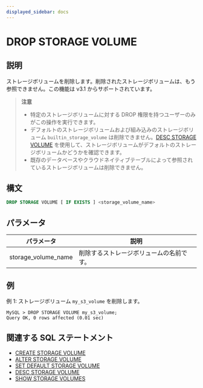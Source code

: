 ```yaml
---
displayed_sidebar: docs
---
```


# DROP STORAGE VOLUME

## 説明

ストレージボリュームを削除します。削除されたストレージボリュームは、もう参照できません。この機能は v3.1 からサポートされています。

> **注意**
>
> - 特定のストレージボリュームに対する DROP 権限を持つユーザーのみがこの操作を実行できます。
> - デフォルトのストレージボリュームおよび組み込みのストレージボリューム `builtin_storage_volume` は削除できません。[DESC STORAGE VOLUME](DESC_STORAGE_VOLUME.md) を使用して、ストレージボリュームがデフォルトのストレージボリュームかどうかを確認できます。
> - 既存のデータベースやクラウドネイティブテーブルによって参照されているストレージボリュームは削除できません。

## 構文

```SQL
DROP STORAGE VOLUME [ IF EXISTS ] <storage_volume_name>
```

## パラメータ

| **パラメータ**      | **説明**                                   |
| ------------------- | --------------------------------------- |
| storage_volume_name | 削除するストレージボリュームの名前です。 |

## 例

例 1: ストレージボリューム `my_s3_volume` を削除します。

```Plain
MySQL > DROP STORAGE VOLUME my_s3_volume;
Query OK, 0 rows affected (0.01 sec)
```

## 関連する SQL ステートメント

- [CREATE STORAGE VOLUME](CREATE_STORAGE_VOLUME.md)
- [ALTER STORAGE VOLUME](ALTER_STORAGE_VOLUME.md)
- [SET DEFAULT STORAGE VOLUME](SET_DEFAULT_STORAGE_VOLUME.md)
- [DESC STORAGE VOLUME](DESC_STORAGE_VOLUME.md)
- [SHOW STORAGE VOLUMES](SHOW_STORAGE_VOLUMES.md)